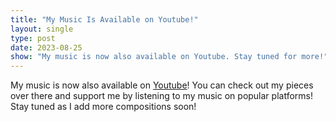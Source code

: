 ```yaml
---
title: "My Music Is Available on Youtube!"
layout: single
type: post
date: 2023-08-25
show: "My music is now also available on Youtube. Stay tuned for more!"
---
```


My music is now also available on [Youtube](https://www.youtube.com/@petrgersl)! You can check out my pieces over there and support me by listening to my music on popular platforms! Stay tuned as I add more compositions soon!
